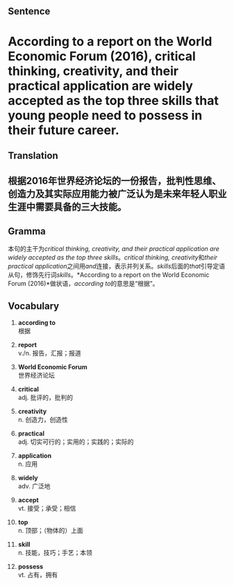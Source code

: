 ## Sentence

<h1>According to a report on the World Economic Forum (2016), critical thinking, creativity, and their practical application are widely accepted as the top three skills that young people need to possess in their future career.</h1>

## Translation

<h2>根据2016年世界经济论坛的一份报告，批判性思维、创造力及其实际应用能力被广泛认为是未来年轻人职业生涯中需要具备的三大技能。</h2>     

## Gramma     

本句的主干为*critical thinking, creativity, and their practical application are widely accepted as the top three skills*。*critical thinking, creativity*和*their practical application*之间用*and*连接，表示并列关系。*skills*后面的*that*引导定语从句，修饰先行词*skills*。*According to a report on the World Economic Forum (2016)*做状语，*according to*的意思是“根据”。      


## Vocabulary   

1. **according to**        
根据         

2. **report**        
v./n. 报告，汇报；报道          

3. **World Economic Forum**        
世界经济论坛        

4. **critical**         
adj. 批评的，批判的        

5. **creativity**         
n. 创造力，创造性        

6. **practical**         
adj. 切实可行的；实用的；实践的；实际的         

7. **application**         
n. 应用        

8. **widely**        
adv. 广泛地          

9. **accept**         
vt. 接受；承受；相信         

10. **top**        
n. 顶部；（物体的）上面         

11. **skill**        
n. 技能，技巧；手艺；本领         

12. **possess**        
vt. 占有，拥有         

